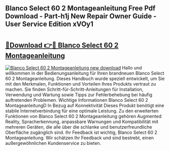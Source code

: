 ## Blanco Select 60 2 Montageanleitung Free Pdf Download - Part-h1j New Repair Owner Guide - User Service Edition xVOy1

# <h2><a href="http://df7rtrm.blite.top/?on=Blanco+Select+60+2+Montageanleitung">🔗Download 👉🔴 Blanco Select 60 2 Montageanleitung</a></h2>

[![Blanco Select 60 2 Montageanleitung new download](https://i.imgur.com/lujVjoI.png)](http://df7rtrm.blite.top/?on=Blanco+Select+60+2+Montageanleitung)
Hallo und willkommen in der Bedienungsanleitung für Ihren brandneuen Blanco Select 60 2 Montageanleitung. Dieses Handbuch wurde speziell entwickelt, um Sie mit den Merkmalen, Funktionen und Vorteilen Ihres Produkts vertraut zu machen. Sie finden Schritt-für-Schritt-Anleitungen für Installation, Verwendung und Wartung sowie Tipps zur Fehlerbehebung bei häufig auftretenden Problemen. Wichtige Informationen Blanco Select 60 2 MontageanleitungD In Bezug auf Konnektivität Dieses Produkt benötigt eine stabile Internetverbindung für eine optimale Leistung. Zu den erweiterten Funktionen von Blanco Select 60 2 Montageanleitung gehören Augmented Reality, Spracherkennung, anpassbare Warnungen und Kompatibilität mit mehreren Geräten, die alle über die schlanke und benutzerfreundliche Oberfläche zugänglich sind. Ihr Feedback ist wichtig, Blanco Select 60 2 Montageanleitung. Wir schätzen Ihr Feedback und sind bestrebt, einen außergewöhnlichen Kundenservice zu bieten.
